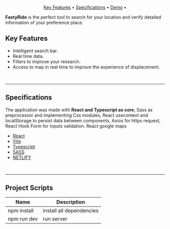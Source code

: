 <p align="center">
  <a href="#key-features">Key Features</a> •
  <a href="#specifications">Specifications</a> •
  <a href="https://fastyride.netlify.app" target="_blank">Demo</a> •
</p>

<div align="">
   <p>
      <b>FastyRide</b> is the perfect tool to search for your location and verify detailed information  of your preference place.</i>
   </p>
</div>


## Key Features

- Intelligent search bar.
- Real time data.
- Filters to improve your research.
- Access to map in real time to improve the experience of displacement.

<br>
<hr>

## Specifications 
<p>The application was made with <b>React and Typescript as core</b>, Sass as preprocessor and implementing Css modules, React usecontext and localStorage to persist data between components, Axios for https request, React Hook Form for inputs validation. React google maps</p>

- [React](https://reactjs.org/)
- [Vite](https://vitejs.dev/)
- [Typescript](https://www.typescriptlang.org/docs/)
- [SASS](https://sass-lang.com/)
- [NETLIFY](https://sass-lang.com/)

<br>
<hr>

## Project Scripts
| Name | Description |
| ------ | ------ |
| npm install | install all dependencies |
| npm run dev | run server|
